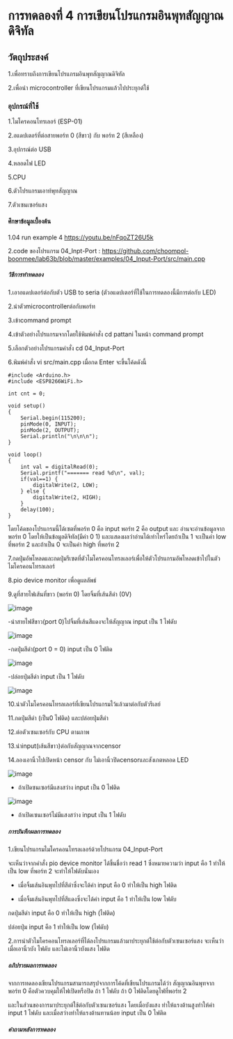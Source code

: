 # การทดลองที่ 4 การเขียนโปรแกรมอินพุทสัญญาณดิจิทัล
## วัตถุประสงค์
1.เพื่อทราบถึงการเขียนโปรแกรมอินพุทสัญญาณดิจิทัล

2.เพื่อนำ microcontroller ที่เขียนโปรแกรมแล้วไปประยุกต์ใช้

### อุปกรณ์ที่ใช้
1.ไมโครคอนโทรเลอร์ (ESP-01)

2.อแดปเตอร์ที่ต่อสายพอร์ท 0 (สีขาว) กับ พอร์ท 2 (สีเหลือง)

3.อุปกรณ์ต่อ USB

4.หลอดไฟ LED 

5.CPU

6.ตัวโปรแกรมเอาท์พุทสัญญาณ

7.ตัวเซนเซอร์แสง

#### ศึกษาข้อมูลเบื้องต้น
1.04 run example 4 https://youtu.be/nFqoZT26U5k

2.code ของโปรแกรม 04_Inpt-Port : https://github.com/choompol-boonmee/lab63b/blob/master/examples/04_Input-Port/src/main.cpp

##### วิธีการทำทดลอง
1.เอาอแดปเตอร์ต่อกับตัว USB to seria (ตัวอแดปเตอร์ที่ใช้ในการทดลองนี้มีการต่อกับ LED)

2.นำตัวmicrocontrollerต่อกับพอร์ท

3.เข้าcommand prompt

4.เข้าตัวอย่างโปรแกรมจากโดยใช้พิมพ์คำสั่ง cd pattani ในหน้า command prompt

5.เลือกตัวอย่างโปรแกรมคำสั่ง cd 04_Input-Port

6.พิมพ์คำสั่ง vi src/main.cpp เมื่อกด Enter จะขึ้นโค้ดดังนี้

```
#include <Arduino.h>
#include <ESP8266WiFi.h>

int cnt = 0;

void setup()
{
	Serial.begin(115200);
	pinMode(0, INPUT);
	pinMode(2, OUTPUT);
	Serial.println("\n\n\n");
}

void loop()
{
	int val = digitalRead(0);
	Serial.printf("======= read %d\n", val);
	if(val==1) {
		digitalWrite(2, LOW);
	} else {
		digitalWrite(2, HIGH);
	}
	delay(100);
}
```

โดยโค้ดของโปรแกรมนี้ได้เซตที่พอร์ท 0 คือ input พอร์ท 2 คือ output และ อ่านจะอ่านข้อมูลจากพอร์ท 0 โดยให้เป็นข้อมูลดิจิทัล(มีค่า 0 1) และแสดงผลว่าอ่านได้เท่าไหร่โดยถ้าเป็น 1 จะเป็นค่า low ที่พอร์ท 2 
และถ้าเป็น 0 จะเป็นค่า high ที่พอร์ท 2 

7.กดปุ่มอัพโหลดและกดปุ่มรีเซตที่ตัวไมโครคอนโทรลเลอร์เพื่อให้ตัวโปรแกรมอัพโหลดเข้าไปในตัวไมโครคอนโทรลเลอร์

8.pio device monitor เพื่อดูผลลัพธ์

9.ดูที่สายไฟเส้นที่ขาว (พอร์ท 0) โดยจิ้มที่เส้นสีดำ (0V)

![image](https://user-images.githubusercontent.com/80880126/112266894-3f0a5180-8ca7-11eb-8f0c-86a9c796d6cc.png)

-นำสายไฟสีขาว(port 0)ไปจิ้มที่เส้นสีแดงจะให้สัญญาณ input เป็น 1 ไฟดับ

![image](https://user-images.githubusercontent.com/80880126/112266991-5cd7b680-8ca7-11eb-92e8-f5f005a01b3a.png)

-กดปุ่มสีดำ(port 0 = 0) input เป็น 0 ไฟติด

![image](https://user-images.githubusercontent.com/80880126/112267129-94def980-8ca7-11eb-9284-08c07ecefef6.png)

-ปล่อยปุ่มสีดำ input เป็น 1 ไฟดับ

![image](https://user-images.githubusercontent.com/80880126/112267206-afb16e00-8ca7-11eb-9507-1df3d6544766.png)

10.นำตัวไมโครคอนโทรลเลอร์ที่เขียนโปรแกรมไว้แล้วมาต่อกับตัวรีเลย์

11.กดปุ่มสีดำ (เป็น0 ไฟติด) และปล่อยปุ่มสีดำ

12.ต่อตัวเซนเซอร์กับ CPU ตามภาพ

13.นำinput(เส้นสีขาว)ต่อกับสัญญาณจากcensor

14.ลองเอานิ้วไปเปิดหน้า censor กับ ไม่เอานิ้วปิดcensorและสังเกตหลอด LED

![image](https://user-images.githubusercontent.com/80880126/112266374-71677f00-8ca6-11eb-8ca7-7e3e36b1f1f6.png)
-  ถ้าเปิดซนเซอร์มีแสงสว่าง input เป็น 0 ไฟติด

![image](https://user-images.githubusercontent.com/80880126/112266592-cefbcb80-8ca6-11eb-8bed-62aa21988a57.png)

- ถ้าเปิดเซนเซอร์ไม่มีแสงสว่าง input เป็น 1 ไฟดับ


##### การบันทึกผลการทดลอง
1.เขียนโปรแกรมไมโครคอนโทรลเลอร์ด้วยโปรแกรม 04_Input-Port

  จะเห็นว่าจากคำสั่ง pio device monitor ได้ขึ้นชื่อว่า read 1 ซึ่งหมายความว่า input คือ 1 ทำให้เป็น low ที่พอร์ท 2 จะทำให้ไฟดับนั่นเอง 
  
  - เมื่อจิ้มเส้นอินพุทไปที่สีดำซึ่งจะได้ค่า input คือ 0 ทำให้เป็น high ไฟติด 

  - เมื่อจิ้มเส้นอินพุทไปที่สีแดงซึ่งจะได้ค่า input คือ 1 ทำให้เป็น low ไฟดับ

 กดปุ่มสีดำ input คือ 0 ทำให้เป็น high (ไฟติด)
 
 ปล่อยปุ่ม input คือ 1 ทำให้เป็น low (ไฟดับ)
 
 2.การนำตัวไมโครคอนโทรลเลอร์ที่ได้ลงโปรแกรมแล้วมาประยุกต์ใช้ต่อกับตัวเซนเซอร์แสง จะเห็นว่าเมื่อเอานิ้วบัง ไฟดับ และไม่เอานิ้วบังแสง ไฟติด

##### อภิปรายผลการทดลอง
จากการทดลองเขียนโปรแกรมสามารถสรุปจากการโค้ดที่เขียนโปรแกรมได้ว่า สัญญาณอินพุทจากพอร์ท 0 คือตัวควบคุมให้ไฟเปิดหรือปิด ถ้า 1 ไฟดับ ถ้า 0 ไฟติดโดยดูไฟที่พอร์ท 2 

และในส่วนของการมาประยุกต์ใช้ต่อกับตัวเซนเซอร์แสง โดยเมื่อบังแสง ทำให้แรงต้านสูงทำให้ค่า input 1 ไฟดับ และเมื่อสว่างทำให้แรงต้านทานน้อย input เป็น 0 ไฟติด

##### คำถามหลังการทดลอง

